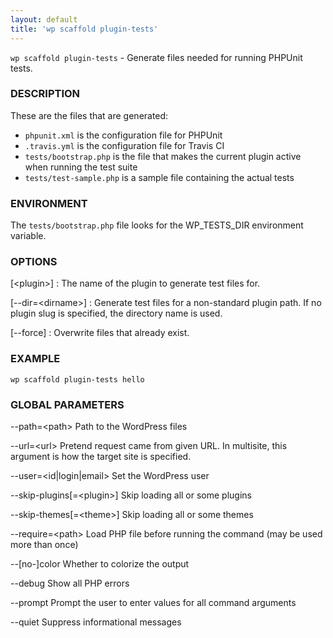 ```yaml
---
layout: default
title: 'wp scaffold plugin-tests'
---
```


`wp scaffold plugin-tests` - Generate files needed for running PHPUnit tests.

### DESCRIPTION

These are the files that are generated:

* `phpunit.xml` is the configuration file for PHPUnit
* `.travis.yml` is the configuration file for Travis CI
* `tests/bootstrap.php` is the file that makes the current plugin active when running the test suite
* `tests/test-sample.php` is a sample file containing the actual tests

### ENVIRONMENT

The `tests/bootstrap.php` file looks for the WP_TESTS_DIR environment
variable.

### OPTIONS

[&lt;plugin&gt;]
: The name of the plugin to generate test files for.

[\--dir=&lt;dirname&gt;]
: Generate test files for a non-standard plugin path. If no plugin slug is specified, the directory name is used.

[\--force]
: Overwrite files that already exist.

### EXAMPLE

    wp scaffold plugin-tests hello

### GLOBAL PARAMETERS

  \--path=&lt;path&gt;
      Path to the WordPress files

  \--url=&lt;url&gt;
      Pretend request came from given URL. In multisite, this argument is how the target site is specified.

  \--user=&lt;id|login|email&gt;
      Set the WordPress user

  \--skip-plugins[=&lt;plugin&gt;]
      Skip loading all or some plugins

  \--skip-themes[=&lt;theme&gt;]
      Skip loading all or some themes

  \--require=&lt;path&gt;
      Load PHP file before running the command (may be used more than once)

  \--[no-]color
      Whether to colorize the output

  \--debug
      Show all PHP errors

  \--prompt
      Prompt the user to enter values for all command arguments

  \--quiet
      Suppress informational messages



